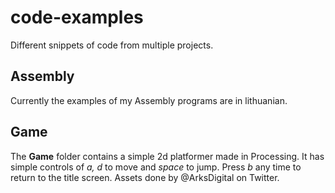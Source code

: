 # code-examples
Different snippets of code from multiple projects. 

## Assembly
Currently the examples of my Assembly programs are in lithuanian.

## Game
The **Game** folder contains a simple 2d platformer made in Processing. 
It has simple controls of *a, d* to move and *space* to jump.
Press *b* any time to return to the title screen. 
Assets done by @ArksDigital on Twitter.
